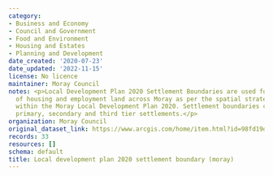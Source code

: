 ```yaml
---
category:
- Business and Economy
- Council and Government
- Food and Environment
- Housing and Estates
- Planning and Development
date_created: '2020-07-23'
date_updated: '2022-11-15'
license: No licence
maintainer: Moray Council
notes: <p>Local Development Plan 2020 Settlement Boundaries are used for the distribution
  of housing and employment land across Moray as per the spatial strategy set out
  within the Moray Local Development Plan 2020. Settlement boundaries contain the
  primary, secondary and third tier settlements.</p>
organization: Moray Council
original_dataset_link: https://www.arcgis.com/home/item.html?id=98fd19de341d4263a367236b19c06032
records: 33
resources: []
schema: default
title: Local development plan 2020 settlement boundary (moray)
---
```

